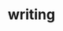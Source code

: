 ---
layout: page
title: writing
nav: true
order: 1
dropdown: true
children: 
    - title: academic writing
      permalink: /academic_writing/
    - title: divider
    - title: public writing
      permalink: /public_writing/ 
---